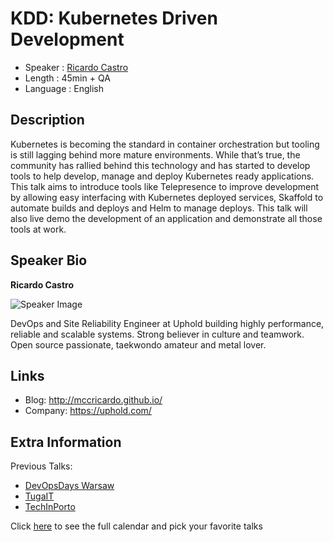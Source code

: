 KDD: Kubernetes Driven Development
=========================

* Speaker   : [Ricardo Castro](https://pixels.camp/mccricardo)
* Length    : 45min + QA
* Language  : English

Description
-----------

Kubernetes is becoming the standard in container orchestration but tooling is still lagging behind more mature environments. While that’s true, the community has rallied behind this technology and has started to develop tools to help develop, manage and deploy Kubernetes ready applications. This talk aims to introduce tools like Telepresence to improve development by allowing easy interfacing with Kubernetes deployed services, Skaffold to automate builds and deploys and Helm to manage deploys. This talk will also live demo the development of an application and demonstrate all those tools at work.

Speaker Bio
-----------

**Ricardo Castro**

![Speaker Image](https://avatars1.githubusercontent.com/u/1016505?s=400&v=4)

DevOps and Site Reliability Engineer at Uphold building highly performance, reliable and scalable systems. Strong believer in culture and teamwork. Open source passionate, taekwondo amateur and metal lover.

Links
-----

* Blog: http://mccricardo.github.io/
* Company: https://uphold.com/

Extra Information
-----------------

Previous Talks:
* [DevOpsDays Warsaw](https://devopsdays.pl/bio.html#id=35706)
* [TugaIT](https://techinporto.com/archive/2018/speakers/ricardo-castro/)
* [TechInPorto](https://tugait.pt/speakers/ricardo-castro/) 

Click [here][1] to see the full calendar and pick your favorite talks

[1]: https://pixels.camp/schedule/
